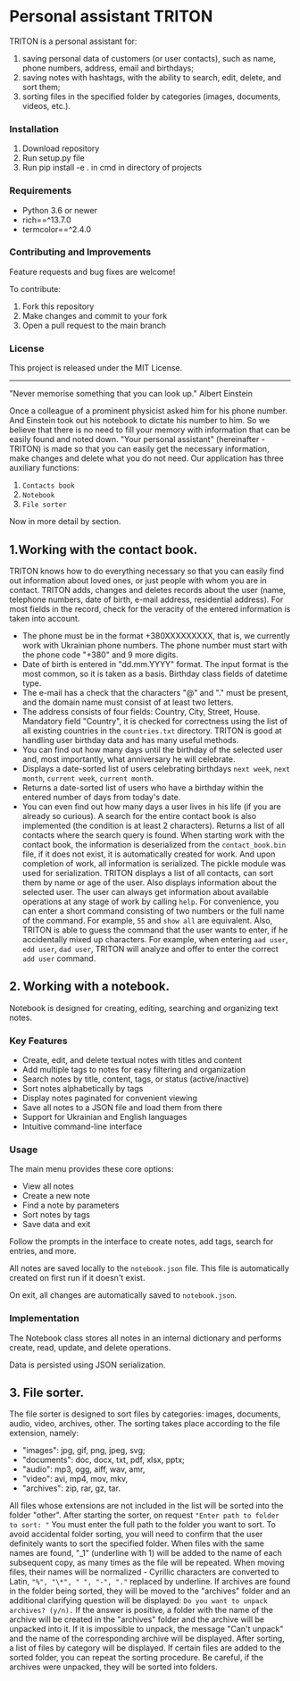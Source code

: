 # Personal assistant TRITON

TRITON is a personal assistant for:

1. saving personal data of customers (or user contacts), such as name, phone numbers, address, email and birthdays;
2. saving notes with hashtags, with the ability to search, edit, delete, and sort them;
3. sorting files in the specified folder by categories (images, documents, videos, etc.).

### Installation

1. Download repository
2. Run setup.py file
3. Run pip install -e . in cmd in directory of projects

### Requirements

- Python 3.6 or newer
- rich==^13.7.0
- termcolor==^2.4.0

### Contributing and Improvements

Feature requests and bug fixes are welcome!

To contribute:

1. Fork this repository
2. Make changes and commit to your fork
3. Open a pull request to the main branch

### License

This project is released under the MIT License.

-----------------------------------------------
 
"Never memorise something that you can look up."
Albert Einstein
 
Once a colleague of a prominent physicist asked him for his phone number. And Einstein took out his notebook to dictate his number to him. So we believe that there is no need to fill your memory with information that can be easily found and noted down.
"Your personal assistant" (hereinafter - TRITON) is made so that you can easily get the necessary information, make changes and delete what you do not need.
Our application has three auxiliary functions:
1.	`Contacts book`
2.	`Notebook`
3.	`File sorter`
 
Now in more detail by section.
## 1.Working with the contact book.
TRITON knows how to do everything necessary so that you can easily find out information about loved ones, or just people with whom you are in contact.
TRITON adds, changes and deletes records about the user (name, telephone numbers, date of birth, e-mail address, residential address). For most fields in the record, check for the veracity of the entered information is taken into account.
- The phone must be in the format +380XXXXXXXXX, that is, we currently work with Ukrainian phone numbers. The phone number must start with the phone code "+380" and 9 more digits.
- Date of birth is entered in "dd.mm.YYYY" format. The input format is the most common, so it is taken as a basis. Birthday class fields of datetime type.
- The e-mail has a check that the characters "@" and "." must be present, and the domain name must consist of at least two letters.
- The address consists of four fields: Country, City, Street, House. Mandatory field "Country", it is checked for correctness using the list of all existing countries in the `countries.txt` directory.
TRITON is good at handling user birthday data and has many useful methods.
- You can find out how many days until the birthday of the selected user and, most importantly, what anniversary he will celebrate.
- Displays a date-sorted list of users celebrating birthdays `next week`, `next month`, `current week`, `current month`.
- Returns a date-sorted list of users who have a birthday within the entered number of days from today's date.
- You can even find out how many days a user lives in his life (if you are already so curious).
A search for the entire contact book is also implemented (the condition is at least 2 characters). Returns a list of all contacts where the search query is found.
When starting work with the contact book, the information is deserialized from the `contact_book.bin` file, if it does not exist, it is automatically created for work. And upon completion of work, all information is serialized. The pickle module was used for serialization.
TRITON displays a list of all contacts, can sort them by name or age of the user. Also displays information about the selected user.
The user can always get information about available operations at any stage of work by calling `help`. For convenience, you can enter a short command consisting of two numbers or the full name of the command. For example, `55` and `show all` are equivalent.
Also, TRITON is able to guess the command that the user wants to enter, if he accidentally mixed up characters. For example, when entering `aad user`, `edd user`, `dad user`, TRITON will analyze and offer to enter the correct `add user` command.

## 2. Working with a notebook.

Notebook is designed for creating, editing, searching and organizing text notes.

### Key Features

- Create, edit, and delete textual notes with titles and content
- Add multiple tags to notes for easy filtering and organization
- Search notes by title, content, tags, or status (active/inactive)
- Sort notes alphabetically by tags
- Display notes paginated for convenient viewing
- Save all notes to a JSON file and load them from there
- Support for Ukrainian and English languages
- Intuitive command-line interface

### Usage

The main menu provides these core options:

- View all notes
- Create a new note
- Find a note by parameters
- Sort notes by tags
- Save data and exit

Follow the prompts in the interface to create notes, add tags, search for entries, and more.

All notes are saved locally to the `notebook.json` file. This file is automatically created on first run if it doesn't exist.

On exit, all changes are automatically saved to `notebook.json`.

### Implementation

The Notebook class stores all notes in an internal dictionary and performs create, read, update, and delete operations.

Data is persisted using JSON serialization.


## 3. File sorter.

The file sorter is designed to sort files by categories: images, documents, audio, video, archives, other. The sorting takes place according to the file extension, namely:

- "images": jpg, gif, png, jpeg, svg;
- "documents": doc, docx, txt, pdf, xlsx, pptx;
- "audio": mp3, ogg, aiff, wav, amr,
- "video": avi, mp4, mov, mkv,
- "archives": zip, rar, gz, tar.

All files whose extensions are not included in the list will be sorted into the folder "other".
After starting the sorter, on request
`"Enter path to folder to sort: "`
You must enter the full path to the folder you want to sort.
To avoid accidental folder sorting, you will need to confirm that the user definitely wants to sort the specified folder.
When files with the same names are found, "_1" (underline with 1) will be added to the name of each subsequent copy, as many times as the file will be repeated.
When moving files, their names will be normalized - Cyrillic characters are converted to Latin, `"%", "\*", " ", "-", "."` replaced by underline.
If archives are found in the folder being sorted, they will be moved to the "archives" folder and an additional clarifying question will be displayed:
`Do you want to unpack archives? (y/n).`
If the answer is positive, a folder with the name of the archive will be created in the "archives" folder and the archive will be unpacked into it. If it is impossible to unpack, the message "Can't unpack" and the name of the corresponding archive will be displayed.
After sorting, a list of files by category will be displayed.
If certain files are added to the sorted folder, you can repeat the sorting procedure. Be careful, if the archives were unpacked, they will be sorted into folders.
